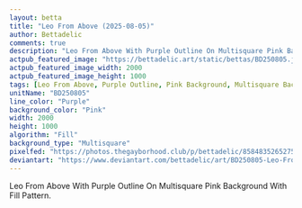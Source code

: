 ```yaml
---
layout: betta
title: "Leo From Above (2025-08-05)"
author: Bettadelic
comments: true
description: "Leo From Above With Purple Outline On Multisquare Pink Background With Fill Pattern."
actpub_featured_image: "https://bettadelic.art/static/bettas/BD250805.jpg"
actpub_featured_image_width: 2000
actpub_featured_image_height: 1000
tags: [Leo From Above, Purple Outline, Pink Background, Multisquare Background Pattern, Fill Pattern, August 2025]
unitName: "BD250805"
line_color: "Purple"
background_color: "Pink"
width: 2000
height: 1000
algorithm: "Fill"
background_type: "Multisquare"
pixelfed: "https://photos.thegayborhood.club/p/bettadelic/858483526527514118"
deviantart: "https://www.deviantart.com/bettadelic/art/BD250805-Leo-From-Above-2025-08-05-1226811230"
---
```


Leo From Above With Purple Outline On Multisquare Pink Background With Fill Pattern.
